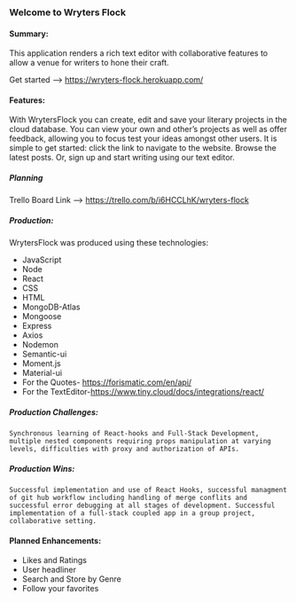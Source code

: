 ### Welcome to Wryters Flock

#### Summary:

This application renders a rich text editor with collaborative features to allow a venue for writers to hone their craft.

Get started -->  https://wryters-flock.herokuapp.com/

#### Features:

With WrytersFlock you can create, edit and save your literary projects in the cloud database. You can view your own and other’s projects as well as offer feedback, allowing you to focus test your ideas amongst other users. It is simple to get started: click the link to navigate to the website. Browse the latest posts. Or, sign up and start writing using our text editor. 

##### Planning
Trello Board Link --> https://trello.com/b/i6HCCLhK/wryters-flock

##### Production:

WrytersFlock was produced using these technologies:
* JavaScript
* Node
* React
* CSS
* HTML
* MongoDB-Atlas
* Mongoose
* Express
* Axios
* Nodemon
* Semantic-ui
* Moment.js
* Material-ui
* For the Quotes- https://forismatic.com/en/api/
* For the TextEditor-https://www.tiny.cloud/docs/integrations/react/

##### Production Challenges: 
    Synchronous learning of React-hooks and Full-Stack Development, multiple nested components requiring props manipulation at varying levels, difficulties with proxy and authorization of APIs. 
    
##### Production Wins:
    Successful implementation and use of React Hooks, successful managment of git hub workflow including handling of merge conflits and successful error debugging at all stages of development. Successful implementation of a full-stack coupled app in a group project, collaborative setting.


#### Planned Enhancements:
* Likes and Ratings
* User headliner
* Search and Store by Genre
* Follow your favorites

